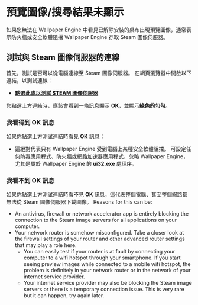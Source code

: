 # 預覽圖像/搜尋結果未顯示

如果您無法在 Wallpaper Engine 中看見已解除安裝的桌布出現預覽圖像，通常表示防火牆或安全軟體阻擋 Wallpaper Engine 存取 Steam 圖像伺服器。

## 測試與 Steam 圖像伺服器的連線

首先，測試是否可以從電腦連線至 Steam 圖像伺服器。 在網頁瀏覽器中開啟以下連結，以測試連線：

* [**點選此處以測試 STEAM 圖像伺服器**](https://steamuserimages-a.akamaihd.net/ugc/1796366854776537259/C541D485E7156010D92284B082D13A2377FD1F8F/?imw=5000&imh=5000&ima=fit&impolicy=Letterbox&imcolor=%23000000&letterbox=false)

您點選上方連結時，應該會看到一條訊息顯示 **OK**，並顯示**綠色的勾勾**。

### 我看得到 OK 訊息

如果你點選上方測試連結時看見 **OK** 訊息：

* 這絕對代表只有 Wallpaper Engine 受到電腦上某種安全軟體阻擋。 可設定任何防毒應用程式、防火牆或網路加速器應用程式，忽略 Wallpaper Engine，尤其是屬於 Wallpaper Engine 的 **ui32.exe** 處理序。

### 我看不到 OK 訊息

如果你點選上方測試連結時看**不**見 **OK** 訊息，這代表整個電腦、甚至整個網路都無法從 Steam 圖像伺服器下載圖像。 Reasons for this can be:

* An antivirus, firewall or network accelerator app is entirely blocking the connection to the Steam image servers for all applications on your computer.
* Your network router is somehow misconfigured. Take a closer look at the firewall settings of your router and other advanced router settings that may play a role here.
    * You can easily test if your router is at fault by connecting your computer to a wifi hotspot through your smartphone. If you start seeing preview images while connected to a mobile wifi hotspot, the problem is definitely in your network router or in the network of your internet service provider.
    * Your internet service provider may also be blocking the Steam image servers or there is a temporary connection issue. This is very rare but it can happen, try again later.